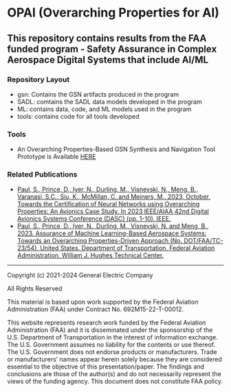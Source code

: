 # OPAI (Overarching Properties for AI)
## This repository contains results from the FAA funded program - Safety Assurance in Complex Aerospace Digital Systems that include AI/ML

### Repository Layout
- gsn: Contains the GSN artifacts produced in the program
- SADL: comtains the SADL data models developed in the program
- ML: contains data, code, and ML models used in the program
- tools: contains code for all tools developed

### Tools
- An Overarching Properties-Based GSN Synthesis and Navigation Tool Prototype is Available [HERE](https://github.com/ge-high-assurance/OPAI/releases/tag/gsn_v1) 


### Related Publications
- [Paul, S., Prince, D., Iyer, N., Durling, M., Visnevski, N., Meng, B., Varanasi, S.C., Siu, K., McMillan, C. and Meiners, M., 2023, October. Towards the Certification of Neural Networks using Overarching Properties: An Avionics Case Study. In 2023 IEEE/AIAA 42nd Digital Avionics Systems Conference (DASC) (pp. 1-10). IEEE.](https://ieeexplore.ieee.org/abstract/document/10311280)
- [Paul, S., Prince, D., Iyer, N., Durling, M., Visnevski, N. and Meng, B., 2023. Assurance of Machine Learning-Based Aerospace Systems: Towards an Overarching Properties-Driven Approach (No. DOT/FAA/TC-23/54). United States. Department of Transportation. Federal Aviation Administration. William J. Hughes Technical Center.](https://rosap.ntl.bts.gov/view/dot/68923)



<hr>
Copyright (c) 2021-2024 General Electric Company

All Rights Reserved

This material is based upon work supported by the Federal Aviation Administration (FAA) under Contract No. 692M15-22-T-00012.

This website represents research work funded by the Federal Aviation Administration (FAA) and it is disseminated under the sponsorship of the U.S. Department of Transportation in the interest of information exchange. The U.S. Government assumes no liability for the contents or use thereof. The U.S. Government does not endorse products or manufacturers. Trade or manufacturers’ names appear herein solely because they are considered essential to the objective of this presentation/paper. The findings and conclusions are those of the author(s) and do not necessarily represent the views of the funding agency. This document does not constitute FAA policy.
